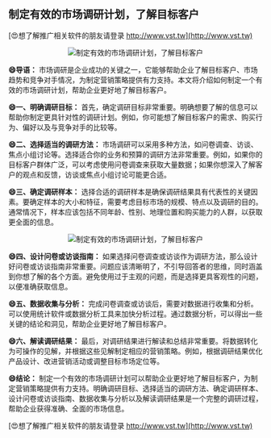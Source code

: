 ## **制定有效的市场调研计划，了解目标客户**

[😍想了解推广相关软件的朋友请登录 http://www.vst.tw](http://www.vst.tw)

 <center><img src="https://vst.tw/MP4/tuiguang/png/6.png" alt="制定有效的市场调研计划，了解目标客户"></center>

**😄导语：**
市场调研是企业成功的关键之一，它能够帮助企业了解目标客户、市场趋势和竞争对手情况，为制定营销策略提供有力支持。本文将介绍如何制定一个有效的市场调研计划，帮助企业更好地了解目标客户。

**😄一、明确调研目标：**
首先，确定调研目标非常重要。明确想要了解的信息可以帮助你制定更具针对性的调研计划。例如，你可能想了解目标客户的需求、购买行为、偏好以及与竞争对手的比较等。

**😄二、选择适当的调研方法：**
市场调研可以采用多种方法，如问卷调查、访谈、焦点小组讨论等。选择适合你的业务和预算的调研方法非常重要。例如，如果你的目标客户群体广泛，可以考虑使用问卷调查来获取大量数据；如果你想深入了解客户的观点和反馈，访谈或焦点小组讨论可能更合适。

**😄三、确定调研样本：**
选择合适的调研样本是确保调研结果具有代表性的关键因素。要确定样本的大小和特征，需要考虑目标市场的规模、特点以及调研的目的。通常情况下，样本应该包括不同年龄、性别、地理位置和购买能力的人群，以获取更全面的信息。

 <center><img src="https://vst.tw/MP4/tuiguang/png/4.png" alt="制定有效的市场调研计划，了解目标客户"></center>

**😄四、设计问卷或访谈指南：**
如果选择问卷调查或访谈作为调研方法，那么设计好问卷或访谈指南非常重要。问题应该清晰明了，不引导回答者的思维，同时涵盖到你想了解的各个方面。避免使用过于主观的问题，而是选择更具客观性的问题，以便准确获取信息。

**😄五、数据收集与分析：**
完成问卷调查或访谈后，需要对数据进行收集和分析。可以使用统计软件或数据分析工具来加快分析过程。通过数据分析，可以得出一些关键的结论和洞见，帮助企业更好地了解目标客户。

**😄六、解读调研结果：**
最后，对调研结果进行解读和总结非常重要。将数据转化为可操作的见解，并根据这些见解制定相应的营销策略。例如，根据调研结果优化产品设计、改进营销活动或调整目标市场定位等。

**😄结论：**
制定一个有效的市场调研计划可以帮助企业更好地了解目标客户，为制定营销策略提供有力支持。明确调研目标、选择适当的调研方法、确定调研样本、设计问卷或访谈指南、数据收集与分析以及解读调研结果是一个完整的调研过程，帮助企业获得准确、全面的市场信息。

[😍想了解推广相关软件的朋友请登录 http://www.vst.tw](http://www.vst.tw)




